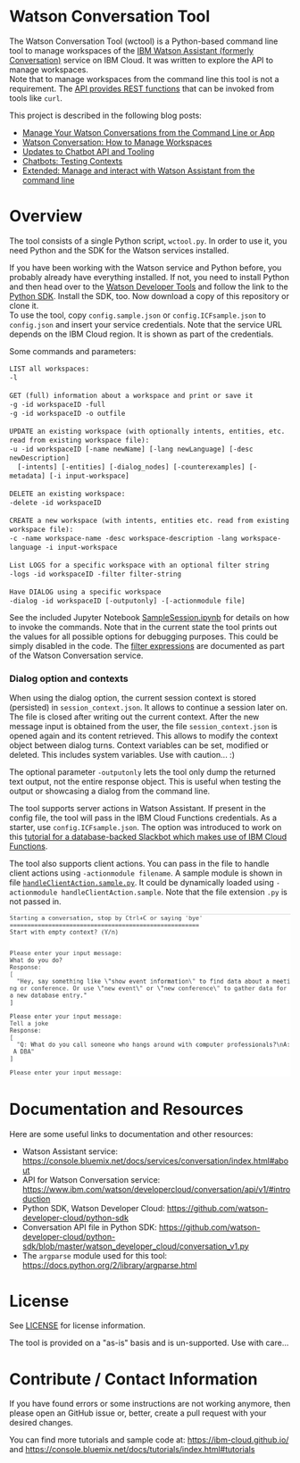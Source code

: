# Watson Conversation Tool
The Watson Conversation Tool (wctool) is a Python-based command line tool to manage workspaces of the [IBM Watson Assistant (formerly Conversation)](https://www.ibm.com/watson/developercloud/doc/conversation/index.html) service on IBM Cloud. It was written to explore the API to manage workspaces.   
Note that to manage workspaces from the command line this tool is not a requirement. The [API provides REST functions](https://www.ibm.com/watson/developercloud/conversation/api/v1/?curl#workspaces) that can be invoked from tools like `curl`.

This project is described in the following blog posts:
* [Manage Your Watson Conversations from the Command Line or App](https://blog.4loeser.net/2017/03/manage-your-watson-conversations-from.html)
* [Watson Conversation: How to Manage Workspaces](https://www.ibm.com/blogs/bluemix/2017/04/watson-conversation-manage-workspaces/)
* [Updates to Chatbot API and Tooling](https://blog.4loeser.net/2017/05/updates-to-chatbot-api-and-tooling.html)
* [Chatbots: Testing Contexts](https://blog.4loeser.net/2017/07/chatbots-testing-contexts.html)
* [Extended: Manage and interact with Watson Assistant from the command line](https://blog.4loeser.net/2018/07/extended-manage-and-interact-with.html)

# Overview
The tool consists of a single Python script, `wctool.py`. In order to use it, you need Python and the SDK for the Watson services installed.

If you have been working with the Watson service and Python before, you probably already have everything installed. If not, you need to install Python and then head over to the [Watson Developer Tools](https://www.ibm.com/watson/developercloud/developer-tools.html) and follow the link to the [Python SDK](https://github.com/watson-developer-cloud/python-sdk). Install the SDK, too. Now download a copy of this repository or clone it.   
To use the tool, copy `config.sample.json` or `config.ICFsample.json` to `config.json` and insert your service credentials. Note that the service URL depends on the IBM Cloud region. It is shown as part of the credentials.    

Some commands and parameters:
```
LIST all workspaces:
-l

GET (full) information about a workspace and print or save it
-g -id workspaceID -full       
-g -id workspaceID -o outfile

UPDATE an existing workspace (with optionally intents, entities, etc. read from existing workspace file):
-u -id workspaceID [-name newName] [-lang newLanguage] [-desc newDescription]
  [-intents] [-entities] [-dialog_nodes] [-counterexamples] [-metadata] [-i input-workspace]

DELETE an existing workspace:
-delete -id workspaceID

CREATE a new workspace (with intents, entities etc. read from existing workspace file):
-c -name workspace-name -desc workspace-description -lang workspace-language -i input-workspace

List LOGS for a specific workspace with an optional filter string
-logs -id workspaceID -filter filter-string

Have DIALOG using a specific workspace
-dialog -id workspaceID [-outputonly] -[-actionmodule file]
```

See the included Jupyter Notebook [SampleSession.ipynb](SampleSession.ipynb) for details on how to invoke the commands. Note that in the current state the tool prints out the values for all possible options for debugging purposes. This could be simply disabled in the code. The [filter expressions](https://www.ibm.com/watson/developercloud/doc/conversation/filter-reference.html) are documented as part of the Watson Conversation service.

### Dialog option and contexts
When using the dialog option, the current session context is stored (persisted) in `session_context.json`. It allows to continue a session later on. The file is closed after writing out the current context. After the new message input is obtained from the user, the file `session_context.json` is opened again and its content retrieved. This allows to modify the context object between dialog turns. Context variables can be set, modified or deleted. This includes system variables. Use with caution... :)   

The optional parameter `-outputonly` lets the tool only dump the returned text output, not the entire response object. This is useful when testing the output or showcasing a dialog from the command line.

The tool supports server actions in Watson Assistant. If present in the config file, the tool will pass in the IBM Cloud Functions credentials. As a starter, use `config.ICFsample.json`. The option was introduced to work on this [tutorial for a database-backed Slackbot which makes use of IBM Cloud Functions](https://console.bluemix.net/docs/tutorials/slack-chatbot-database-watson.html).

The tool also supports client actions. You can pass in the file to handle client actions using `-actionmodule filename`. A sample module is shown in file [`handleClientAction.sample.py`](handleClientAction.sample.py). It could be dynamically loaded using `-actionmodule handleClientAction.sample`. Note that the file extension `.py` is not passed in.

![](conversation1.png)

# Documentation and Resources
Here are some useful links to documentation and other resources:
* Watson Assistant service: https://console.bluemix.net/docs/services/conversation/index.html#about
* API for Watson Conversation service: https://www.ibm.com/watson/developercloud/conversation/api/v1/#introduction
* Python SDK, Watson Developer Cloud: https://github.com/watson-developer-cloud/python-sdk
* Conversation API file in Python SDK: https://github.com/watson-developer-cloud/python-sdk/blob/master/watson_developer_cloud/conversation_v1.py
* The `argparse` module used for this tool: https://docs.python.org/2/library/argparse.html

# License
See [LICENSE](LICENSE) for license information.

The tool is provided on a "as-is" basis and is un-supported. Use with care...

# Contribute / Contact Information
If you have found errors or some instructions are not working anymore, then please open an GitHub issue or, better, create a pull request with your desired changes.

You can find more tutorials and sample code at:
https://ibm-cloud.github.io/ and https://console.bluemix.net/docs/tutorials/index.html#tutorials

